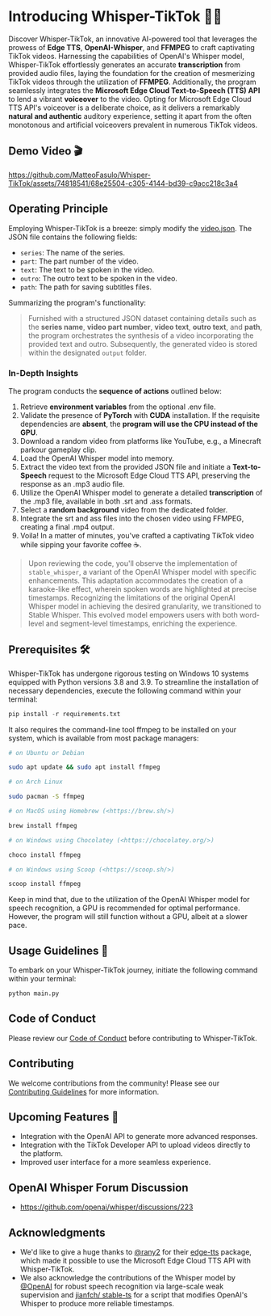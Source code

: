 # Introducing Whisper-TikTok 🤖🎥

Discover Whisper-TikTok, an innovative AI-powered tool that leverages the prowess of **Edge TTS**, **OpenAI-Whisper**, and **FFMPEG** to craft captivating TikTok videos. Harnessing the capabilities of OpenAI's Whisper model, Whisper-TikTok effortlessly generates an accurate **transcription** from provided audio files, laying the foundation for the creation of mesmerizing TikTok videos through the utilization of **FFMPEG**. Additionally, the program seamlessly integrates the **Microsoft Edge Cloud Text-to-Speech (TTS) API** to lend a vibrant **voiceover** to the video. Opting for Microsoft Edge Cloud TTS API's voiceover is a deliberate choice, as it delivers a remarkably **natural and authentic** auditory experience, setting it apart from the often monotonous and artificial voiceovers prevalent in numerous TikTok videos.

## Demo Video 🎬

<https://github.com/MatteoFasulo/Whisper-TikTok/assets/74818541/68e25504-c305-4144-bd39-c9acc218c3a4>

## Operating Principle

Employing Whisper-TikTok is a breeze: simply modify the [video.json](code/video.json). The JSON file contains the following fields:

- `series`: The name of the series.
- `part`: The part number of the video.
- `text`: The text to be spoken in the video.
- `outro`: The outro text to be spoken in the video.
- `path`: The path for saving subtitles files.

Summarizing the program's functionality:

> Furnished with a structured JSON dataset containing details such as the **series name**, **video part number**, **video text**, **outro text**, and **path**, the program orchestrates the synthesis of a video incorporating the provided text and outro. Subsequently, the generated video is stored within the designated `output` folder.

### In-Depth Insights

The program conducts the **sequence of actions** outlined below:

1. Retrieve **environment variables** from the optional .env file.
2. Validate the presence of **PyTorch** with **CUDA** installation. If the requisite dependencies are **absent**, the **program will use the CPU instead of the GPU**.
3. Download a random video from platforms like YouTube, e.g., a Minecraft parkour gameplay clip.
4. Load the OpenAI Whisper model into memory.
5. Extract the video text from the provided JSON file and initiate a **Text-to-Speech** request to the Microsoft Edge Cloud TTS API, preserving the response as an .mp3 audio file.
6. Utilize the OpenAI Whisper model to generate a detailed **transcription** of the .mp3 file, available in both .srt and .ass formats.
7. Select a **random background** video from the dedicated folder.
8. Integrate the srt and ass files into the chosen video using FFMPEG, creating a final .mp4 output.
9. Voila! In a matter of minutes, you've crafted a captivating TikTok video while sipping your favorite coffee ☕️.

> Upon reviewing the code, you'll observe the implementation of `stable_whisper`, a variant of the OpenAI Whisper model with specific enhancements. This adaptation accommodates the creation of a karaoke-like effect, wherein spoken words are highlighted at precise timestamps. Recognizing the limitations of the original OpenAI Whisper model in achieving the desired granularity, we transitioned to Stable Whisper. This evolved model empowers users with both word-level and segment-level timestamps, enriching the experience.

## Prerequisites 🛠️

Whisper-TikTok has undergone rigorous testing on Windows 10 systems equipped with Python versions 3.8 and 3.9. To streamline the installation of necessary dependencies, execute the following command within your terminal:

```python
pip install -r requirements.txt
```

It also requires the command-line tool ffmpeg to be installed on your system, which is available from most package managers:

```bash
# on Ubuntu or Debian

sudo apt update && sudo apt install ffmpeg

# on Arch Linux

sudo pacman -S ffmpeg

# on MacOS using Homebrew (<https://brew.sh/>)

brew install ffmpeg

# on Windows using Chocolatey (<https://chocolatey.org/>)

choco install ffmpeg

# on Windows using Scoop (<https://scoop.sh/>)

scoop install ffmpeg
```

Keep in mind that, due to the utilization of the OpenAI Whisper model for speech recognition, a GPU is recommended for optimal performance. However, the program will still function without a GPU, albeit at a slower pace.

## Usage Guidelines 📝

To embark on your Whisper-TikTok journey, initiate the following command within your terminal:

```bash
python main.py
```

## Code of Conduct

Please review our [Code of Conduct](./CODE_OF_CONDUCT.md) before contributing to Whisper-TikTok.

## Contributing

We welcome contributions from the community! Please see our [Contributing Guidelines](./CONTRIBUTING.md) for more information.

## Upcoming Features 🔮

- Integration with the OpenAI API to generate more advanced responses.
- Integration with the TikTok Developer API to upload videos directly to the platform.
- Improved user interface for a more seamless experience.

## OpenAI Whisper Forum Discussion

- <https://github.com/openai/whisper/discussions/223>

## Acknowledgments

- We'd like to give a huge thanks to [@rany2](https://www.github.com/rany2) for their [edge-tts](https://github.com/rany2/edge-tts) package, which made it possible to use the Microsoft Edge Cloud TTS API with Whisper-TikTok.
- We also acknowledge the contributions of the Whisper model by [@OpenAI](https://github.com/openai/whisper) for robust speech recognition via large-scale weak supervision and [jianfch/ stable-ts](https://github.com/jianfch/stable-ts) for a script that modifies OpenAI's Whisper to produce more reliable timestamps.
